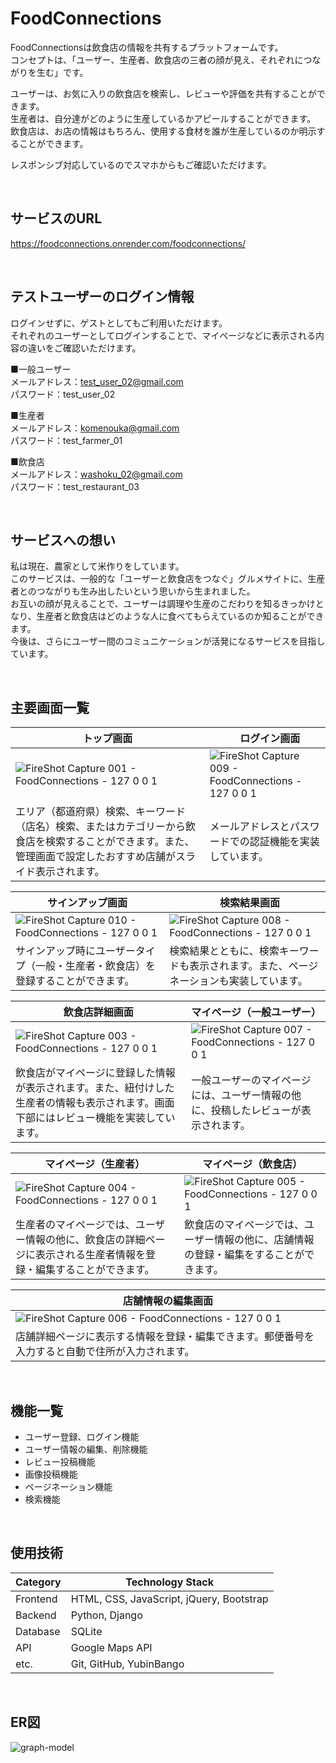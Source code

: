 # FoodConnections

FoodConnectionsは飲食店の情報を共有するプラットフォームです。<br>
コンセプトは、「ユーザー、生産者、飲食店の三者の顔が見え、それぞれにつながりを生む」です。

ユーザーは、お気に入りの飲食店を検索し、レビューや評価を共有することができます。<br>
生産者は、自分達がどのように生産しているかアピールすることができます。<br>
飲食店は、お店の情報はもちろん、使用する食材を誰が生産しているのか明示することができます。

レスポンシブ対応しているのでスマホからもご確認いただけます。

<br />

## サービスのURL

https://foodconnections.onrender.com/foodconnections/

<br />

## テストユーザーのログイン情報

ログインせずに、ゲストとしてもご利用いただけます。<br>
それぞれのユーザーとしてログインすることで、マイページなどに表示される内容の違いをご確認いただけます。<br>

■一般ユーザー<br>
メールアドレス：test_user_02@gmail.com<br>
パスワード：test_user_02<br>

■生産者<br>
メールアドレス：komenouka@gmail.com<br>
パスワード：test_farmer_01<br>

■飲食店<br>
メールアドレス：washoku_02@gmail.com<br>
パスワード：test_restaurant_03<br>

<br />

## サービスへの想い

私は現在、農家として米作りをしています。<br>
このサービスは、一般的な「ユーザーと飲食店をつなぐ」グルメサイトに、生産者とのつながりも生み出したいという思いから生まれました。<br>
お互いの顔が見えることで、ユーザーは調理や生産のこだわりを知るきっかけとなり、生産者と飲食店はどのような人に食べてもらえているのか知ることができます。<br>
今後は、さらにユーザー間のコミュニケーションが活発になるサービスを目指しています。<br>

<br />

## 主要画面一覧
| トップ画面 |　ログイン画面 |
| ---- | ---- |
| ![FireShot Capture 001 - FoodConnections - 127 0 0 1](https://github.com/NaoyaTAKEI04/FoodConnections/assets/155603182/0e56ce5d-f676-4462-9896-eabbe8b8c56f) | ![FireShot Capture 009 - FoodConnections - 127 0 0 1](https://github.com/NaoyaTAKEI04/FoodConnections/assets/155603182/bd646da5-ff6d-46eb-808f-ecc8c7144384) |
| エリア（都道府県）検索、キーワード（店名）検索、またはカテゴリーから飲食店を検索することができます。また、管理画面で設定したおすすめ店舗がスライド表示されます。 | メールアドレスとパスワードでの認証機能を実装しています。 |

| サインアップ画面 |　検索結果画面 |
| ---- | ---- |
| ![FireShot Capture 010 - FoodConnections - 127 0 0 1](https://github.com/NaoyaTAKEI04/FoodConnections/assets/155603182/bfb19bc2-07b7-4682-8864-2f03289f4399) | ![FireShot Capture 008 - FoodConnections - 127 0 0 1](https://github.com/NaoyaTAKEI04/FoodConnections/assets/155603182/0335a12d-35f5-4cc6-a45a-6090850fdcf5) |
| サインアップ時にユーザータイプ（一般・生産者・飲食店）を登録することができます。 | 検索結果とともに、検索キーワードも表示されます。また、ページネーションも実装しています。 |

| 飲食店詳細画面 |マイページ（一般ユーザー） |
| ---- | ---- |
| ![FireShot Capture 003 - FoodConnections - 127 0 0 1](https://github.com/NaoyaTAKEI04/FoodConnections/assets/155603182/c103e85e-92a8-455b-8be9-51176d027c50) | ![FireShot Capture 007 - FoodConnections - 127 0 0 1](https://github.com/NaoyaTAKEI04/FoodConnections/assets/155603182/3a09ec44-05fc-4a39-ad9a-648fd4ad8f55) |
| 飲食店がマイページに登録した情報が表示されます。また、紐付けした生産者の情報も表示されます。画面下部にはレビュー機能を実装しています。 | 一般ユーザーのマイページには、ユーザー情報の他に、投稿したレビューが表示されます。 |

| マイページ（生産者） |マイページ（飲食店） |
| ---- | ---- |
| ![FireShot Capture 004 - FoodConnections - 127 0 0 1](https://github.com/NaoyaTAKEI04/FoodConnections/assets/155603182/4d2d4108-d042-41ee-946b-ead53bc17205) | ![FireShot Capture 005 - FoodConnections - 127 0 0 1](https://github.com/NaoyaTAKEI04/FoodConnections/assets/155603182/5f25ebe8-ee1c-4721-9704-8e4f4995b319) |
| 生産者のマイページでは、ユーザー情報の他に、飲食店の詳細ページに表示される生産者情報を登録・編集することができます。 | 飲食店のマイページでは、ユーザー情報の他に、店舗情報の登録・編集をすることができます。 |

| 店舗情報の編集画面 |
| ---- |
| ![FireShot Capture 006 - FoodConnections - 127 0 0 1](https://github.com/NaoyaTAKEI04/FoodConnections/assets/155603182/79c313e3-8c0f-4c58-bb37-fb4594ef5dc0) |
| 店舗詳細ページに表示する情報を登録・編集できます。郵便番号を入力すると自動で住所が入力されます。 |

<br />

## 機能一覧

- ユーザー登録、ログイン機能
- ユーザー情報の編集、削除機能
- レビュー投稿機能
- 画像投稿機能
- ページネーション機能
- 検索機能

<br />

## 使用技術

| Category          | Technology Stack                                     |
| ----------------- | --------------------------------------------------   |
| Frontend          | HTML, CSS, JavaScript, jQuery, Bootstrap             |
| Backend           | Python, Django                                       |
| Database          | SQLite   　　　　　　　　　　　　　　                                     |
| API               | Google Maps API                                      |
| etc.              | Git, GitHub, YubinBango                              |

<br />

## ER図

![graph-model](https://github.com/NaoyaTAKEI04/FoodConnections/assets/155603182/d478a558-3388-4114-aab3-0c382d8437e7)
